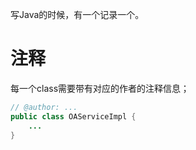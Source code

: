 写Java的时候，有一个记录一个。

# 注释
每一个class需要带有对应的作者的注释信息；

```java
// @author: ...
public class OAServiceImpl {
	...
}
```
